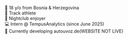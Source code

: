 👋 18 y/o from Bosnia & Herzegovina <br>
🏃 Track athlete <br>
🌃 Nightclub enjoyer <br>
💻 Intern @ TempusAnalytics (since June 2025) <br>
🚗 Currently developing autouvoz.de(WEBSITE NOT LIVE)
